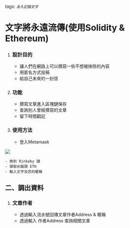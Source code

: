 ###### tags: `永久記錄文字`
# 文字將永遠流傳(使用Solidity & Ethereum)

1. ### 設計目的
    - 讓人們在網路上可以撰寫一些不想被抹除的內容
    - 用匿名方式投稿
    - 給自己未來的一封信

    


2. ### 功能
    - 撰寫文章進入區塊鏈保存
    - 查詢別人曾經撰寫的文章
    - 留下時間戳記
    
    
3. ### 使用方法
    - 登入Metamask
    
![](https://www.google.com/url?sa=i&url=https%3A%2F%2Fmetamask.zendesk.com%2Fhc%2Fen-us&psig=AOvVaw2z7rpknMIvNgT5SnoLxMgX&ust=1574828773487000&source=images&cd=vfe&ved=0CAIQjRxqFwoTCPiFxsCEh-YCFQAAAAAdAAAAABAD)
  
    - 換到 Rinkeby 鏈
    - 領取水龍頭 ETH
    - 輸入文字及您的暱稱


## 二、調出資料
    
1. ### 文章作者
    - 透過輸入流水號回傳文章作者Address & 暱稱
    - 透過輸入 作者Address 查詢相關文章
 
